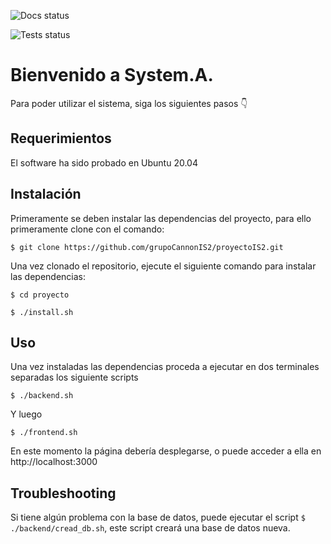 ![Docs status](https://github.com/grupoCannonIS2/proyectoIS2/actions/workflows/main-docs.yml/badge.svg)

![Tests status](https://github.com/grupoCannonIS2/proyectoIS2/actions/workflows/main.yml/badge.svg)

# Bienvenido a System.A.

Para poder utilizar el sistema, siga los siguientes pasos 👇

## Requerimientos
El software ha sido probado en Ubuntu 20.04
## Instalación
Primeramente se deben instalar las dependencias del proyecto, para ello primeramente clone con el comando:

`$ git clone https://github.com/grupoCannonIS2/proyectoIS2.git`

Una vez clonado el repositorio, ejecute el siguiente comando para instalar las dependencias:

`$ cd proyecto`

`$ ./install.sh`

## Uso
Una vez instaladas las dependencias proceda a ejecutar en dos terminales separadas los siguiente scripts

`$ ./backend.sh`

Y luego

`$ ./frontend.sh`

En este momento la página debería desplegarse, o puede acceder a ella en http://localhost:3000

## Troubleshooting

Si tiene algún problema con la base de datos, puede ejecutar el script `$ ./backend/cread_db.sh`, este script creará una base de datos nueva.
